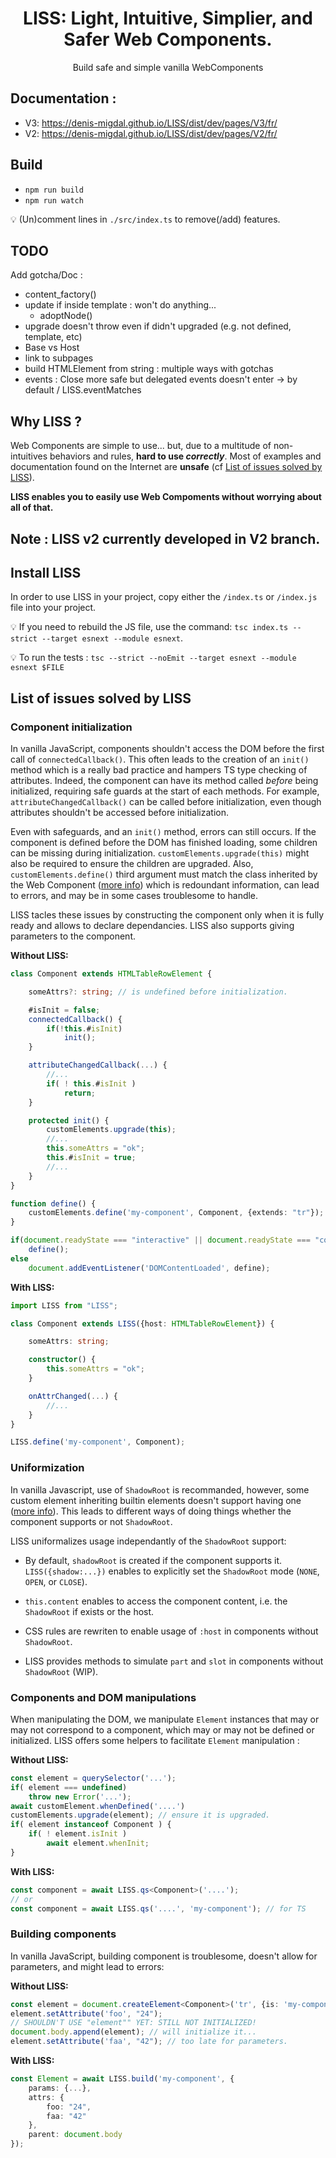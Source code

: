 <div align="center">
  <h1>LISS: Light, Intuitive, Simplier, and Safer Web Components.</h1>

  <p>Build safe and simple vanilla WebComponents</p>
</div>

## Documentation :

- V3: https://denis-migdal.github.io/LISS/dist/dev/pages/V3/fr/
- V2: https://denis-migdal.github.io/LISS/dist/dev/pages/V2/fr/

## Build

- `npm run build`
- `npm run watch`

💡 (Un)comment lines in `./src/index.ts` to remove(/add) features.

## TODO

Add gotcha/Doc :
- content_factory()
- update if inside template : won't do anything...
  - adoptNode()
- upgrade doesn't throw even if didn't upgraded (e.g. not defined, template, etc)
- Base vs Host
- link to subpages
- build HTMLElement from string : multiple ways with gotchas
- events : Close more safe but delegated events doesn't enter -> by default / LISS.eventMatches


## Why LISS ?

Web Components are simple to use... but, due to a multitude of non-intuitives behaviors and rules, **hard to use *correctly***. Most of examples and documentation found on the Internet are **unsafe** (cf [List of issues solved by LISS](#list-of-issues-solved-by-liss)).

**LISS enables you to easily use Web Compoments without worrying about all of that.**

## Note : LISS v2 currently developed in V2 branch.

## Install LISS

In order to use LISS in your project, copy either the `/index.ts` or `/index.js` file into your project.

💡 If you need to rebuild the JS file, use the command: `tsc index.ts --strict --target esnext --module esnext`.

💡 To run the tests : `tsc --strict --noEmit --target esnext --module esnext $FILE`

## List of issues solved by LISS

### Component initialization

In vanilla JavaScript, components shouldn't access the DOM before the first call of `connectedCallback()`. This often leads to the creation of an `init()` method which is a really bad practice and hampers TS type checking of attributes. Indeed, the component can have its method called *before* being initialized, requiring safe guards at the start of each methods. For example, `attributeChangedCallback()` can be called before initialization, even though attributes shouldn't be accessed before initialization.

Even with safeguards, and an `init()` method, errors can still occurs. If the component is defined before the DOM has finished loading, some children can be missing during initialization. `customElements.upgrade(this)` might also be required to ensure the children are upgraded. Also, `customElements.define()` third argument must match the class inherited by the Web Component ([more info](https://developer.mozilla.org/en-US/docs/Web/API/CustomElementRegistry/define)) which is redoundant information, can lead to errors, and may be in some cases troublesome to handle.

LISS tacles these issues by constructing the component only when it is fully ready and allows to declare dependancies. LISS also supports giving parameters to the component.

**Without LISS:**

```typescript
class Component extends HTMLTableRowElement {

    someAttrs?: string; // is undefined before initialization.

    #isInit = false;
    connectedCallback() {
        if(!this.#isInit)
            init();
    }

    attributeChangedCallback(...) {
        //...
        if( ! this.#isInit )
            return;
    }

    protected init() {
        customElements.upgrade(this);
        //...
        this.someAttrs = "ok";
        this.#isInit = true;
        //...
    }
}

function define() {
    customElements.define('my-component', Component, {extends: "tr"});
}

if(document.readyState === "interactive" || document.readyState === "complete")
    define();
else
    document.addEventListener('DOMContentLoaded', define);
```

**With LISS:**

```typescript
import LISS from "LISS";

class Component extends LISS({host: HTMLTableRowElement}) {

    someAttrs: string;

    constructor() {
        this.someAttrs = "ok";
    }

    onAttrChanged(...) {
        //...
    }
}

LISS.define('my-component', Component);
```

### Uniformization

In vanilla Javascript, use of `ShadowRoot` is recommanded, however, some custom element inheriting builtin elements doesn't support having one ([more info](https://developer.mozilla.org/en-US/docs/Web/API/Element/attachShadow)). This leads to different ways of doing things whether the component supports or not `ShadowRoot`.

LISS uniformalizes usage independantly of the `ShadowRoot` support:

- By default, `shadowRoot` is created if the component supports it. `LISS({shadow:...})` enables to explicitly set the `ShadowRoot` mode (`NONE`, `OPEN`, or `CLOSE`).

- `this.content` enables to access the component content, i.e. the `ShadowRoot` if exists or the host.

- CSS rules are rewriten to enable usage of `:host` in components without `ShadowRoot`.

- LISS provides methods to simulate `part` and `slot` in components without `ShadowRoot` (WIP).

### Components and DOM manipulations

When manipulating the DOM, we manipulate `Element` instances that may or may not correspond to a component, which may or may not be defined or initialized. LISS offers some helpers to facilitate `Element` manipulation :

**Without LISS:**

```typescript
const element = querySelector('...');
if( element === undefined)
    throw new Error('...');
await customElement.whenDefined('....')
customElements.upgrade(element); // ensure it is upgraded.
if( element instanceof Component ) {
    if( ! element.isInit )
        await element.whenInit;
}
```

**With LISS:**

```typescript
const component = await LISS.qs<Component>('....');
// or
const component = await LISS.qs('....', 'my-component'); // for TS
```

### Building components

In vanilla JavaScript, building component is troublesome, doesn't allow for parameters, and might lead to errors:

**Without LISS:**

```typescript
const element = document.createElement<Component>('tr', {is: 'my-component'});
element.setAttribute('foo', "24");
// SHOULDN'T USE "element"" YET: STILL NOT INITIALIZED!
document.body.append(element); // will initialize it...
element.setAttribute('faa', "42"); // too late for parameters.
```

**With LISS:**

```typescript
const Element = await LISS.build('my-component', {
    params: {...},
    attrs: {
        foo: "24",
        faa: "42"
    },
    parent: document.body
});
```